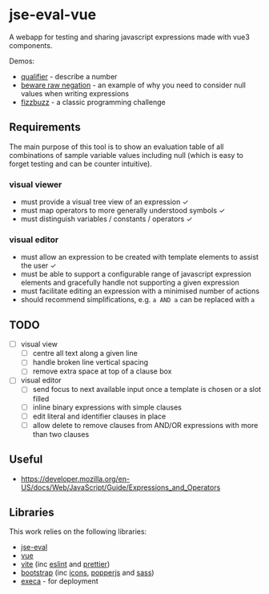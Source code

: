 # jse-eval-vue

A webapp for testing and sharing javascript expressions made with vue3 components.

Demos:

* [qualifier](https://mattsouth.github.io/jse-eval-vue/?expr=a%3C0%20%3F%20%22negative%22%20%3A%20((a%3D%3D0%20%7C%7C%20a%3D%3Dnull)%20%3F%20%22none%22%20%3A%20a%3E3%20%3F%20%22many%22%20%3A%20%22some%22)&context=%5B%7B%22name%22%3A%22a%22%2C%22values%22%3A%5Bnull%2C-1%2C0%2C1%2C2%2C3%2C4%5D%2C%22selected%22%3A%5B%5D%7D%5D#) - describe a number
* [beware raw negation](https://mattsouth.github.io/jse-eval-vue/?expr=!a&context=%5B%7B%22name%22%3A%22a%22%2C%22values%22%3A%5Bnull%2Ctrue%2Cfalse%5D%2C%22selected%22%3A%5B%5D%7D%5D) - an example of why you need to consider null values when writing expressions
* [fizzbuzz](https://mattsouth.github.io/jse-eval-vue/?expr=i%20%25%2015%20%3D%3D%200%20%3F%20%22fizzbuzz%22%20%3A%20(i%25%203%3D%3D0%20%3F%20%22fizz%22%20%3A%20(i%20%25%205%3D%3D0%20%3F%20%22buzz%22%20%3A%20i))&context=%5B%7B%22name%22%3A%22i%22%2C%22values%22%3A%5Bnull%2C0%2C1%2C2%2C3%2C4%2C5%2C6%2C7%2C8%2C9%2C10%2C11%2C12%2C13%2C14%2C15%2C16%5D%2C%22selected%22%3A%5B%5D%7D%5D) - a classic programming challenge

## Requirements

The main purpose of this tool is to show an evaluation table of all combinations of 
sample variable values including null (which is easy to forget testing and can be counter intuitive). 

### visual viewer

* must provide a visual tree view of an expression &#x2713;
* must map operators to more generally understood symbols &#x2713;
* must distinguish variables / constants / operators &#x2713;

### visual editor

* must allow an expression to be created with template elements to assist the user &#x2713;
* must be able to support a configurable range of javascript expression elements and gracefully handle not supporting a given expression
* must facilitate editing an expression with a minimised number of actions
* should recommend simplifications, e.g. ``a AND a`` can be replaced with ``a``

## TODO

- [ ] visual view
  - [ ] centre all text along a given line
  - [ ] handle broken line vertical spacing
  - [ ] remove extra space at top of a clause box
- [ ] visual editor
  - [ ] send focus to next available input once a template is chosen or a slot filled
  - [ ] inline binary expressions with simple clauses
  - [ ] edit literal and identifier clauses in place
  - [ ] allow delete to remove clauses from AND/OR expressions with more than two clauses

## Useful

* https://developer.mozilla.org/en-US/docs/Web/JavaScript/Guide/Expressions_and_Operators

## Libraries

This work relies on the following libraries:

* [jse-eval](https://github.com/6utt3rfly/jse-eval)
* [vue](https://vuejs.org/)
* [vite](https://vitejs.dev/) (inc [eslint](https://eslint.org/) and [prettier](https://prettier.io/))
* [bootstrap](https://getbootstrap.com) (inc [icons](https://icons.getbootstrap.com/), [popperjs](https://popper.js.org/) and [sass](https://sass-lang.com/))
* [execa](https://github.com/sindresorhus/execa) - for deployment